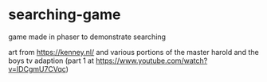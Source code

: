 # searching-game
game made in phaser to demonstrate searching

art from https://kenney.nl/ and various portions of the master harold and the boys tv adaption (part 1 at https://www.youtube.com/watch?v=IDCgmU7CVqc)

